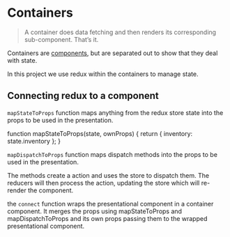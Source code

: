 # Containers

<blockquote>
A container does data fetching and then renders its corresponding sub-component. That’s it.
</blockquote>


Containers are [components](../components/README.md), but are separated out to show that they deal with state.

In this project we use redux within the containers to manage state.


##  Connecting redux to a component

`mapStateToProps` function maps anything from the redux store state into the props to be used in the presentation.

function mapStateToProps(state, ownProps) {
  return {
    inventory: state.inventory
  };
}

`mapDispatchToProps` function maps dispatch methods into the props to be used in the presentation.

The methods create a action and uses the store to dispatch them. The reducers will then process the action, updating the store which will re-render the component.

the `connect` function wraps the presentational component in a container component. It merges the props using mapStateToProps and mapDispatchToProps and its own props passing them to the wrapped presentational component.
